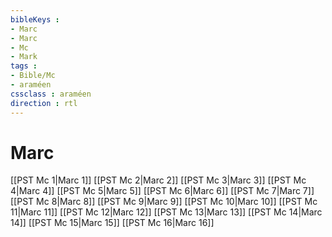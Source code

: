```yaml
---
bibleKeys : 
- Marc
- Marc
- Mc
- Mark
tags : 
- Bible/Mc
- araméen
cssclass : araméen
direction : rtl
---
```


# Marc

[[PST Mc 1|Marc 1]]
[[PST Mc 2|Marc 2]]
[[PST Mc 3|Marc 3]]
[[PST Mc 4|Marc 4]]
[[PST Mc 5|Marc 5]]
[[PST Mc 6|Marc 6]]
[[PST Mc 7|Marc 7]]
[[PST Mc 8|Marc 8]]
[[PST Mc 9|Marc 9]]
[[PST Mc 10|Marc 10]]
[[PST Mc 11|Marc 11]]
[[PST Mc 12|Marc 12]]
[[PST Mc 13|Marc 13]]
[[PST Mc 14|Marc 14]]
[[PST Mc 15|Marc 15]]
[[PST Mc 16|Marc 16]]
